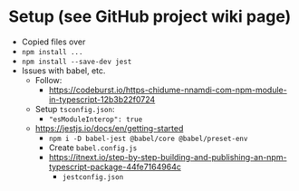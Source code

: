 # Setup (see GitHub project wiki page)
- Copied files over
- `npm install ...`
- `npm install --save-dev jest`
- Issues with babel, etc.
  - Follow: 
    - https://codeburst.io/https-chidume-nnamdi-com-npm-module-in-typescript-12b3b22f0724
  - Setup `tsconfig.json`:
    - `"esModuleInterop": true`
  - https://jestjs.io/docs/en/getting-started
    - `npm i -D babel-jest @babel/core @babel/preset-env`
    - Create `babel.config.js`
    - https://itnext.io/step-by-step-building-and-publishing-an-npm-typescript-package-44fe7164964c
        - `jestconfig.json`
        
        
    